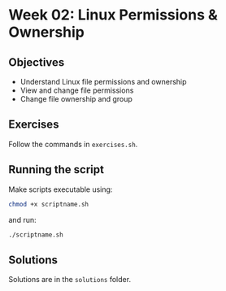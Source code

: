 # Week 02: Linux Permissions & Ownership

## Objectives
- Understand Linux file permissions and ownership
- View and change file permissions
- Change file ownership and group

## Exercises
Follow the commands in `exercises.sh`.

## Running the script
Make scripts executable using:
```bash
chmod +x scriptname.sh
```
and run:
```bash
./scriptname.sh
```

## Solutions
Solutions are in the `solutions` folder.